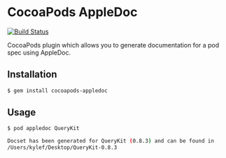 # CocoaPods AppleDoc

[![Build Status](https://travis-ci.org/CocoaPods/cocoapods-appledoc.png?branch=master)](https://travis-ci.org/CocoaPods/cocoapods-appledoc)

CocoaPods plugin which allows you to generate documentation for a pod spec
using AppleDoc.

## Installation

```bash
$ gem install cocoapods-appledoc
```

## Usage

```bash
$ pod appledoc QueryKit

Docset has been generated for QueryKit (0.8.3) and can be found in
/Users/kylef/Desktop/QueryKit-0.8.3
```


